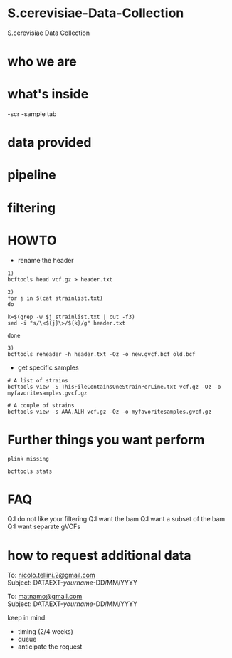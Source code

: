 # S.cerevisiae-Data-Collection
S.cerevisiae Data Collection

# who we are 
# what's inside
-scr
-sample tab
# data provided
# pipeline
# filtering
# HOWTO
 - rename the header
 
 ```
 1)
 bcftools head vcf.gz > header.txt
 
 2)
 for j in $(cat strainlist.txt)
 do
 
 k=$(grep -w $j strainlist.txt | cut -f3)
 sed -i "s/\<${j}\>/${k}/g" header.txt
 
 done
 
 3)
 bcftools reheader -h header.txt -Oz -o new.gvcf.bcf old.bcf

  ```
 - get specific samples
 
 ```
 # A list of strains
 bcftools view -S ThisFileContainsOneStrainPerLine.txt vcf.gz -Oz -o myfavoritesamples.gvcf.gz
 
 # A couple of strains
 bcftools view -s AAA,ALH vcf.gz -Oz -o myfavoritesamples.gvcf.gz
 
 ```
# Further things you want perform
 ```
 plink missing
 
 bcftools stats
 ```
# FAQ
Q:I do not like your filtering
Q:I want the bam 
Q:I want a subset of the bam
Q:I want separate gVCFs

# how to request additional data

To: nicolo.tellini.2@gmail.com </br>
Subject: DATAEXT-*yourname*-DD/MM/YYYY

To: matnamo@gmail.com </br>
Subject: DATAEXT-*yourname*-DD/MM/YYYY

keep in mind: 
- timing (2/4 weeks)
- queue 
- anticipate the request
